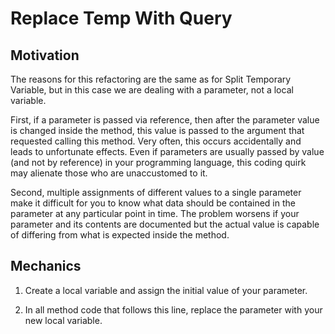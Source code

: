 # Replace Temp With Query

## Motivation

The reasons for this refactoring are the same as for Split Temporary Variable, but in this case we are dealing with a parameter, not a local variable.

First, if a parameter is passed via reference, then after the parameter value is changed inside the method, this value is passed to the argument that requested calling this method. Very often, this occurs accidentally and leads to unfortunate effects. Even if parameters are usually passed by value (and not by reference) in your programming language, this coding quirk may alienate those who are unaccustomed to it.

Second, multiple assignments of different values to a single parameter make it difficult for you to know what data should be contained in the parameter at any particular point in time. The problem worsens if your parameter and its contents are documented but the actual value is capable of differing from what is expected inside the method.

## Mechanics

1. Create a local variable and assign the initial value of your parameter.

2. In all method code that follows this line, replace the parameter with your new local variable.
